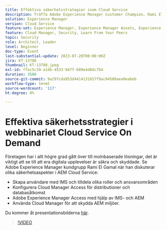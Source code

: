 ```yaml
---
title: Effektiva säkerhetsstrategier inom Cloud Service
description: Träffa Adobe Experience Manager Customer Champion, Rami El Gamal, när han diskuterar olika säkerhetsaspekter i AEM Cloud Service.
solution: Experience Manager
version: Cloud Service
feature-set: Experience Manager, Experience Manager Assets, Experience Manager Sites
feature: Cloud Manager, Security, Learn From Your Peers
topic: Security
role: Architect, Leader
level: Beginner
doc-type: Event
last-substantial-update: 2023-07-20T00:00:00Z
jira: KT-13708
thumbnail: KT-13708.jpeg
exl-id: ffac5c39-a1db-4533-947f-609e4d8dc7b4
duration: 3580
source-git-commit: 9a297cda953d4414131657f9ac84580aea0eabeb
workflow-type: tm+mt
source-wordcount: '117'
ht-degree: 0%

---
```


# Effektiva säkerhetsstrategier i webbinariet Cloud Service On Demand

Företagen har i allt högre grad gått över till molnbaserade lösningar, det är viktigt att se till att era digitala upplevelser är säkra och skyddade. Se Adobe Experience Manager kundgrupp Rami El Gamal när han diskuterar olika säkerhetsaspekter i AEM Cloud Service:

* Skapa användare med IMS och tilldela olika roller och ansvarsområden
* Konfigurera Cloud Manager Access för distributioner och databasåtkomst
* Adobe Experience Manager Access med hjälp av IMS- och AEM
* Använda Cloud Manager för att skydda AEM miljöer.

Du kommer åt presentationsbilderna [här](../../assets/experience-manager/july2023/effective-security-strategies-in-cloud-service/AEM-CloudManager-Security_Webinar_July_18.pdf).

>[!VIDEO](https://video.tv.adobe.com/v/3421772/?learn=on)
